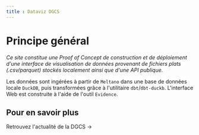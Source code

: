 ```yaml
---
title : Dataviz DGCS
---
```


# Principe général 

_Ce site constitue une Proof of Concept de construction et de déploiement d'une interface de visualisation de données provenant de fichiers plats (.csv/parquet) stockés localement ainsi que d'une API publique._

Les données sont ingérées à partir de `Meltano` dans une base de données locale `DuckDB`, puis transformées grâce à l'utilitaire `dbt`/`dbt-duckb`. L'interface Web est construite à l'aide de l'outil `Evidence`.

## Pour en savoir plus

<BigLink href='https://www.economie.gouv.fr/direction-generale-cohesion-sociale'>Retrouvez l'actualité de la DGCS &rarr;</BigLink>


